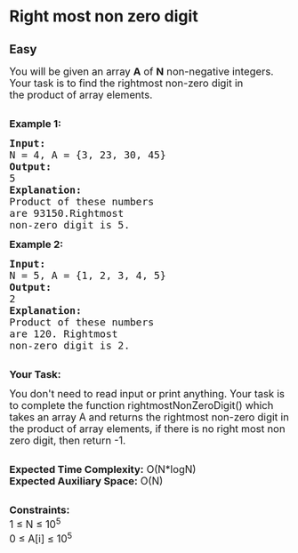 # Right most non zero digit
## Easy
<div class="problems_problem_content__Xm_eO"><p><span style="font-size:18px">You will be given an array <strong>A</strong> of <strong>N</strong> non-negative integers. Your task is to find the rightmost non-zero digit&nbsp;in the&nbsp;product of array elements.</span></p>

<p><br>
<strong><span style="font-size:18px">Example 1:</span></strong></p>

<pre><span style="font-size:18px"><strong>Input:</strong>
N = 4, A = {3, 23, 30, 45}</span>
<strong><span style="font-size:18px">Output:</span></strong>
<span style="font-size:18px">5</span>
<strong><span style="font-size:18px">Explanation:</span></strong>
<span style="font-size:18px">Product of these numbers 
are 93150.</span><span style="font-size:18px">Rightmost 
non-zero digit is 5.</span></pre>

<p><strong><span style="font-size:18px">Example 2:</span></strong></p>

<pre><span style="font-size:18px"><strong>Input:</strong>
N = 5, A = {1, 2, 3, 4, 5}</span>
<strong><span style="font-size:18px">Output:</span></strong>
<span style="font-size:18px">2</span>
<strong><span style="font-size:18px">Explanation:</span></strong>
<span style="font-size:18px">Product of these numbers 
are 120. </span><span style="font-size:18px">Rightmost 
non-zero digit is 2.</span></pre>

<p><br>
<strong><span style="font-size:18px">Your Task:</span></strong></p>

<p><span style="font-size:18px">You don't need to read input or print anything. Your task is to complete the function rightmostNonZeroDigit() which takes an array A and returns the rightmost non-zero digit&nbsp;in the&nbsp;product of array elements, if there is no right most non zero digit, then return -1.</span></p>

<p><br>
<span style="font-size:18px"><strong>Expected Time Complexity:</strong> O(N*logN)<br>
<strong>Expected Auxiliary Space:</strong> O(N)</span></p>

<p><br>
<span style="font-size:18px"><strong>Constraints:</strong><br>
1 ≤ N ≤ 10<sup>5</sup><br>
0 ≤ A[i] ≤ 10<sup>5</sup>&nbsp; </span></p>
</div>